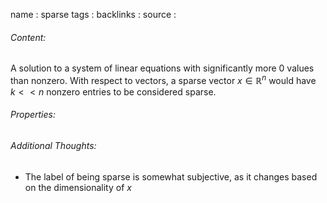 name : sparse
tags : 
backlinks : 
source : 

###### Content:
A solution to a system of linear equations with significantly more 0 values than nonzero. With respect to vectors, a sparse vector $x \in \mathbb{R}^n$ would have $k<<n$ nonzero entries to be considered sparse.

###### Properties:


###### Additional Thoughts:
- The label of being sparse is somewhat subjective, as it changes based on the dimensionality of $x$
